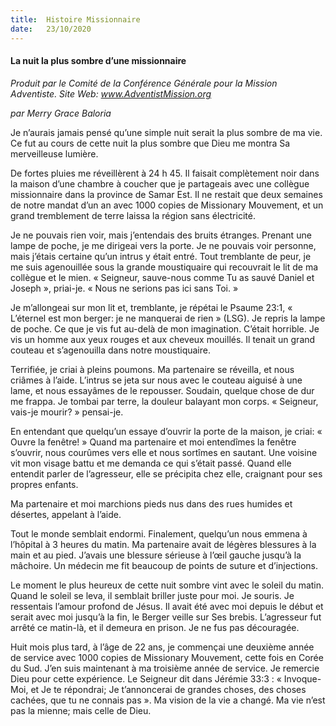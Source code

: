 ```yaml
---
title:  Histoire Missionnaire
date:   23/10/2020
---
```


#### La nuit la plus sombre d’une missionnaire

_Produit par le Comité de la Conférence Générale pour la Mission Adventiste. Site Web: www.AdventistMission.org_

_par Merry Grace Baloria_

Je n’aurais jamais pensé qu’une simple nuit serait la plus sombre de ma vie. Ce fut au cours de cette nuit la plus sombre que Dieu me montra Sa merveilleuse lumière.

De fortes pluies me réveillèrent à 24 h 45. Il faisait complètement noir dans la maison d’une chambre à coucher que je partageais avec une collègue missionnaire dans la province de Samar Est. Il ne restait que deux semaines de notre mandat d’un an avec 1000 copies de Missionary Mouvement, et un grand tremblement de terre laissa la région sans électricité.

Je ne pouvais rien voir, mais j’entendais des bruits étranges. Prenant une lampe de poche, je me dirigeai vers la porte. Je ne pouvais voir personne, mais j’étais certaine qu’un intrus y était entré. Tout tremblante de peur, je me suis agenouillée sous la grande moustiquaire qui recouvrait le lit de ma collègue et le mien. « Seigneur, sauve-nous comme Tu as sauvé Daniel et Joseph », priai-je. « Nous ne serions pas ici sans Toi. »

Je m’allongeai sur mon lit et, tremblante, je répétai le Psaume 23:1, « L’éternel est mon berger: je ne manquerai de rien » (LSG). Je repris la lampe de poche. Ce que je vis fut au-delà de mon imagination. C’était horrible. Je vis un homme aux yeux rouges et aux cheveux mouillés. Il tenait un grand couteau et s’agenouilla dans notre moustiquaire.

Terrifiée, je criai à pleins poumons. Ma partenaire se réveilla, et nous criâmes à l’aide. L’intrus se jeta sur nous avec le couteau aiguisé à une lame, et nous essayâmes de le repousser. Soudain, quelque chose de dur me frappa. Je tombai par terre, la douleur balayant mon corps. « Seigneur, vais-je mourir? » pensai-je.

En entendant que quelqu’un essaye d’ouvrir la porte de la maison, je criai: « Ouvre la fenêtre! » Quand ma partenaire et moi entendîmes la fenêtre s’ouvrir, nous courûmes vers elle et nous sortîmes en sautant. Une voisine vit mon visage battu et me demanda ce qui s’était passé. Quand elle entendit parler de l’agresseur, elle se précipita chez elle, craignant pour ses propres enfants.

Ma partenaire et moi marchions pieds nus dans des rues humides et désertes, appelant à l’aide.

Tout le monde semblait endormi. Finalement, quelqu’un nous emmena à l’hôpital à 3 heures du matin. Ma partenaire avait de légères blessures à la main et au pied. J’avais une blessure sérieuse à l’œil gauche jusqu’à la mâchoire. Un médecin me fit beaucoup de points de suture et d’injections.

Le moment le plus heureux de cette nuit sombre vint avec le soleil du matin. Quand le soleil se leva, il semblait briller juste pour moi. Je souris. Je ressentais l’amour profond de Jésus. Il avait été avec moi depuis le début et serait avec moi jusqu’à la fin, le Berger veille sur Ses brebis. L’agresseur fut arrêté ce matin-là, et il demeura en prison. Je ne fus pas découragée.

Huit mois plus tard, à l’âge de 22 ans, je commençai une deuxième année de service avec 1000 copies de Missionary Mouvement, cette fois en Corée du Sud. J’en suis maintenant à ma troisième année de service. Je remercie Dieu pour cette expérience. Le Seigneur dit dans Jérémie 33:3 : « Invoque-Moi, et Je te répondrai; Je t’annoncerai de grandes choses, des choses cachées, que tu ne connais pas ». Ma vision de la vie a changé. Ma vie n’est pas la mienne; mais celle de Dieu.